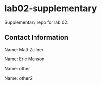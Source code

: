 # lab02-supplementary
Supplementary repo for lab 02.

## Contact Information

Name: Matt Zollner

Name: Eric Monson 

Name: other

Name: other2
